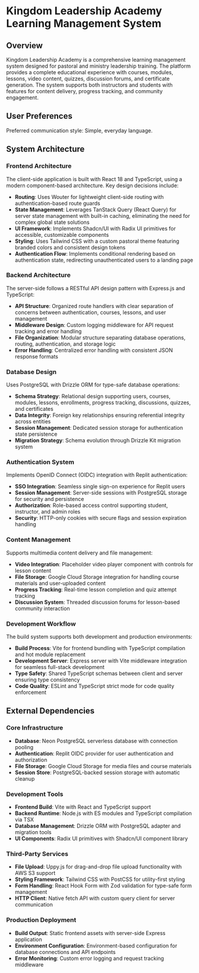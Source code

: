 # Kingdom Leadership Academy Learning Management System

## Overview

Kingdom Leadership Academy is a comprehensive learning management system designed for pastoral and ministry leadership training. The platform provides a complete educational experience with courses, modules, lessons, video content, quizzes, discussion forums, and certificate generation. The system supports both instructors and students with features for content delivery, progress tracking, and community engagement.

## User Preferences

Preferred communication style: Simple, everyday language.

## System Architecture

### Frontend Architecture
The client-side application is built with React 18 and TypeScript, using a modern component-based architecture. Key design decisions include:

- **Routing**: Uses Wouter for lightweight client-side routing with authentication-based route guards
- **State Management**: Leverages TanStack Query (React Query) for server state management with built-in caching, eliminating the need for complex global state solutions
- **UI Framework**: Implements Shadcn/UI with Radix UI primitives for accessible, customizable components
- **Styling**: Uses Tailwind CSS with a custom pastoral theme featuring branded colors and consistent design tokens
- **Authentication Flow**: Implements conditional rendering based on authentication state, redirecting unauthenticated users to a landing page

### Backend Architecture
The server-side follows a RESTful API design pattern with Express.js and TypeScript:

- **API Structure**: Organized route handlers with clear separation of concerns between authentication, courses, lessons, and user management
- **Middleware Design**: Custom logging middleware for API request tracking and error handling
- **File Organization**: Modular structure separating database operations, routing, authentication, and storage logic
- **Error Handling**: Centralized error handling with consistent JSON response formats

### Database Design
Uses PostgreSQL with Drizzle ORM for type-safe database operations:

- **Schema Strategy**: Relational design supporting users, courses, modules, lessons, enrollments, progress tracking, discussions, quizzes, and certificates
- **Data Integrity**: Foreign key relationships ensuring referential integrity across entities
- **Session Management**: Dedicated session storage for authentication state persistence
- **Migration Strategy**: Schema evolution through Drizzle Kit migration system

### Authentication System
Implements OpenID Connect (OIDC) integration with Replit authentication:

- **SSO Integration**: Seamless single sign-on experience for Replit users
- **Session Management**: Server-side sessions with PostgreSQL storage for security and persistence
- **Authorization**: Role-based access control supporting student, instructor, and admin roles
- **Security**: HTTP-only cookies with secure flags and session expiration handling

### Content Management
Supports multimedia content delivery and file management:

- **Video Integration**: Placeholder video player component with controls for lesson content
- **File Storage**: Google Cloud Storage integration for handling course materials and user-uploaded content
- **Progress Tracking**: Real-time lesson completion and quiz attempt tracking
- **Discussion System**: Threaded discussion forums for lesson-based community interaction

### Development Workflow
The build system supports both development and production environments:

- **Build Process**: Vite for frontend bundling with TypeScript compilation and hot module replacement
- **Development Server**: Express server with Vite middleware integration for seamless full-stack development
- **Type Safety**: Shared TypeScript schemas between client and server ensuring type consistency
- **Code Quality**: ESLint and TypeScript strict mode for code quality enforcement

## External Dependencies

### Core Infrastructure
- **Database**: Neon PostgreSQL serverless database with connection pooling
- **Authentication**: Replit OIDC provider for user authentication and authorization
- **File Storage**: Google Cloud Storage for media files and course materials
- **Session Store**: PostgreSQL-backed session storage with automatic cleanup

### Development Tools
- **Frontend Build**: Vite with React and TypeScript support
- **Backend Runtime**: Node.js with ES modules and TypeScript compilation via TSX
- **Database Management**: Drizzle ORM with PostgreSQL adapter and migration tools
- **UI Components**: Radix UI primitives with Shadcn/UI component library

### Third-Party Services
- **File Upload**: Uppy.js for drag-and-drop file upload functionality with AWS S3 support
- **Styling Framework**: Tailwind CSS with PostCSS for utility-first styling
- **Form Handling**: React Hook Form with Zod validation for type-safe form management
- **HTTP Client**: Native fetch API with custom query client for server communication

### Production Deployment
- **Build Output**: Static frontend assets with server-side Express application
- **Environment Configuration**: Environment-based configuration for database connections and API endpoints
- **Error Monitoring**: Custom error logging and request tracking middleware